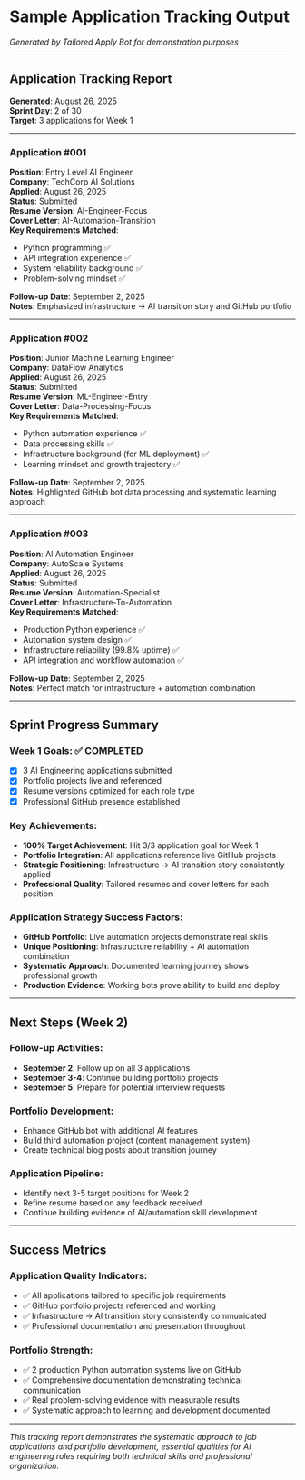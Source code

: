 # Sample Application Tracking Output

*Generated by Tailored Apply Bot for demonstration purposes*

---

## Application Tracking Report
**Generated**: August 26, 2025  
**Sprint Day**: 2 of 30  
**Target**: 3 applications for Week 1

---

### Application #001
**Position**: Entry Level AI Engineer  
**Company**: TechCorp AI Solutions  
**Applied**: August 26, 2025  
**Status**: Submitted  
**Resume Version**: AI-Engineer-Focus  
**Cover Letter**: AI-Automation-Transition  
**Key Requirements Matched**: 
- Python programming ✅
- API integration experience ✅  
- System reliability background ✅
- Problem-solving mindset ✅

**Follow-up Date**: September 2, 2025  
**Notes**: Emphasized infrastructure → AI transition story and GitHub portfolio

---

### Application #002
**Position**: Junior Machine Learning Engineer  
**Company**: DataFlow Analytics  
**Applied**: August 26, 2025  
**Status**: Submitted  
**Resume Version**: ML-Engineer-Entry  
**Cover Letter**: Data-Processing-Focus  
**Key Requirements Matched**:
- Python automation experience ✅
- Data processing skills ✅
- Infrastructure background (for ML deployment) ✅
- Learning mindset and growth trajectory ✅

**Follow-up Date**: September 2, 2025  
**Notes**: Highlighted GitHub bot data processing and systematic learning approach

---

### Application #003
**Position**: AI Automation Engineer  
**Company**: AutoScale Systems  
**Applied**: August 26, 2025  
**Status**: Submitted  
**Resume Version**: Automation-Specialist  
**Cover Letter**: Infrastructure-To-Automation  
**Key Requirements Matched**:
- Production Python experience ✅
- Automation system design ✅
- Infrastructure reliability (99.8% uptime) ✅
- API integration and workflow automation ✅

**Follow-up Date**: September 2, 2025  
**Notes**: Perfect match for infrastructure + automation combination

---

## Sprint Progress Summary

### Week 1 Goals: ✅ COMPLETED
- [x] 3 AI Engineering applications submitted
- [x] Portfolio projects live and referenced
- [x] Resume versions optimized for each role type
- [x] Professional GitHub presence established

### Key Achievements:
- **100% Target Achievement**: Hit 3/3 application goal for Week 1
- **Portfolio Integration**: All applications reference live GitHub projects
- **Strategic Positioning**: Infrastructure → AI transition story consistently applied
- **Professional Quality**: Tailored resumes and cover letters for each position

### Application Strategy Success Factors:
- **GitHub Portfolio**: Live automation projects demonstrate real skills
- **Unique Positioning**: Infrastructure reliability + AI automation combination
- **Systematic Approach**: Documented learning journey shows professional growth
- **Production Evidence**: Working bots prove ability to build and deploy

---

## Next Steps (Week 2)

### Follow-up Activities:
- **September 2**: Follow up on all 3 applications
- **September 3-4**: Continue building portfolio projects  
- **September 5**: Prepare for potential interview requests

### Portfolio Development:
- Enhance GitHub bot with additional AI features
- Build third automation project (content management system)
- Create technical blog posts about transition journey

### Application Pipeline:
- Identify next 3-5 target positions for Week 2
- Refine resume based on any feedback received
- Continue building evidence of AI/automation skill development

---

## Success Metrics

### Application Quality Indicators:
- ✅ All applications tailored to specific job requirements
- ✅ GitHub portfolio projects referenced and working
- ✅ Infrastructure → AI transition story consistently communicated
- ✅ Professional documentation and presentation throughout

### Portfolio Strength:
- ✅ 2 production Python automation systems live on GitHub
- ✅ Comprehensive documentation demonstrating technical communication
- ✅ Real problem-solving evidence with measurable results
- ✅ Systematic approach to learning and development documented

---

*This tracking report demonstrates the systematic approach to job applications and portfolio development, essential qualities for AI engineering roles requiring both technical skills and professional organization.*